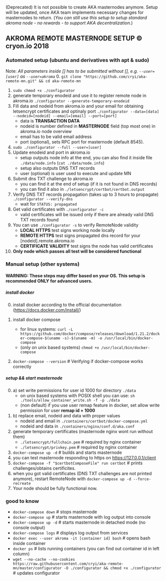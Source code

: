 (Deprecated) It is not possible to create AKA masternodes anymore. Setup will be updated, once AKA team implements necessary changes for masternodes to return. (*You can still use this setup to setup standard akroma node - no rewards - to support AKA decentralization.*)

## AKROMA REMOTE MASTERNODE SETUP © cryon.io 2018

### Automated setup (ubuntu and derivatives with apt & sudo)

Note: *All parameters inside [] has to be submitted without [], e.g. `--user=[user]` as `--user=akroma`*
0. `git clone "https://github.com/cryi/aka-remote-mn.git" && cd aka-remote-mn`
1. `sudo chmod +x ./configurator`
2. generate temporary enodeid and use it to register remote node in akroma.io 
    `./configurator --generate-temporary-enodeid` 
3. Fill data and nodeid from akroma.io and your email for obtaining letsencrypt certificates and optinaly port
    `./configurator --data=[data] --nodeid=[nodeid] --email=[email] --port=[port]`
    - data is **TRANSACTION DATA**
    - nodeid is number defined in **MASTERNODE** field (top most one) in akroma.io node overview
    - email has to be valid email address 
    - port (optional), sets RPC port for masternode (default 8545). 
3. `sudo ./configurator --full --user=[user]` 
4. Update enodeid and port in akroma.io
    - setup outputs node info at the end, you can also find it inside file `./data/node.info` (`cat ./data/node.info`)
    - setup also outputs DNS TXT records
    - user (optional) is user used to execute and update MN
5. Submit dns TXT challenge to akroma.io 
    - you can find it at the end of setup (if it is not found in DNS records)
    - you can find it also in `./letsencrypt/certbot/certbot.output`
6. Verify DNS TXT records propagation (takes up to 3 hours to propagate)
    `./configurator --verify-dns`
    - wait for `STATUS: propagated`
7. Get valid certificates with `./configurator -c`
    - valid certificates will be issued only if there are already valid DNS TXT records found
8. You can use `./configurator -s` to verify RemoteNode validity
    - __LOCAL HTTPS__ test signs working node locally 
    - __REMOTE HTTPS__ test signs propagated dns record for your [nodeid].remote.akroma.io
    - __CERTIFICATE VALIDITY__ test signs the node has valid certificates
9. **Only node which passes all test will be considered functional**

### Manual setup (other systems)

#### WARNING: These steps may differ based on your OS. This setup is recommended ONLY for advanced users.

##### install docker 
0. install docker according to the official documentation (https://docs.docker.com/install/)

1. install docker compose  
    - for linux systems: `curl -L https://github.com/docker/compose/releases/download/1.21.2/docker-compose-$(uname -s)-$(uname -m) -o /usr/local/bin/docker-compose`
    - (only on unix based systems) `chmod +x /usr/local/bin/docker-compose`
2.  `docker-compose --version` # Verifying if docker-compose works correctly

##### setup && start masternode
0. a) set write permissions for user id 1000 for directory `./data`
    - on unix based systems with POSIX shell you can use: `sh ./tools/allow_container_write.sh -f -p ./data`
    - (non default) if you use user remap feature in docker, set allow write permission for user **remap id + 1000** 
0. b) replace email, nodeid and data with proper values
    - nodeid and email in `./containers/certbot/docker-compose.yml`
    - nodeid and data in `./containers/nginx/conf.d/aka.conf`
1. generate temporary certificates (masternode nginx wont run without them)
    - `./letsencrypt/fullchain.pem` # required by nginx container 
    - `./letsencrypt/privkey.pem`   # required by nginx container
2. `docker-compose up -d` # builds and starts masternode
3. you can test masternode responding to https on https://127.0.0.1/client 
4. `docker-compose -f "$certbotComposeFile" run certbot` # prints challenges/obtains certificites.
5. when you got valid certificates (DNS TXT challenges are not printed anymore), restart RemoteNode with `docker-compose up -d --force-recreate`
6. Your node should be fully functional now.

### good to know
- `docker-compose down`     # stops masternode
- `docker-compose up`       # starts masternode with log output into console
- `docker-compose up -d`    # starts masternode in detached mode (no console output)
- `docker-compose logs`     # displays log output from services
- `docker exec --user akroma -it [container id] bash` # opens bash inside container
- `docker ps`               # lists running containers (you can find out container id in left column)
- `wget --no-cache --no-cookies https://raw.githubusercontent.com/cryi/aka-remote-mn/master/configurator -O ./configurator && chmod +x ./configurator`    # updates configurator
